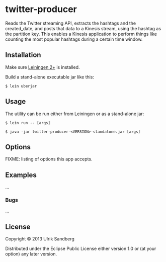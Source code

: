 # twitter-producer

Reads the Twitter streaming API, extracts the hashtags and the created_date,
and posts that data to a Kinesis stream, using the hashtag as the partition
key. This enables a Kinesis application to perform things like counting the
most popular hashtags during a certain time window.

## Installation

Make sure [Leiningen 2+](http://leiningen.org/) is installed.

Build a stand-alone executable jar like this:

    $ lein uberjar

## Usage

The utility can be run either from Leiningen or as a stand-alone jar:

    $ lein run -- [args]

    $ java -jar twitter-producer-<VERSION>-standalone.jar [args]

## Options

FIXME: listing of options this app accepts.

## Examples

...

### Bugs

...

## License

Copyright © 2013 Ulrik Sandberg

Distributed under the Eclipse Public License either version 1.0 or (at
your option) any later version.
